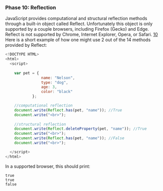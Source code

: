 ### Phase 10: Reflection

JavaScript provides computational and structural reflection methods through a
built-in object called Reflect. Unfortunately this object is only supported by a couple browsers, including Firefox (Gecko) and Edge. Reflect is not supported by Chrome, Internet Explorer, Opera, or Safari. [10] Here is a short example of how one might use 2 out of the 14 methods provided by Reflect:

```js
<!DOCTYPE HTML>
<html>
  <script>
    
    var pet = {
                name: "Nelson",
                type: "dog",
                age: 3,
                color: "black"
            };

    //computational reflection
    document.write(Reflect.has(pet, "name")); //True
    document.write("<br>");
    
    //structural reflection
    document.write(Reflect.deleteProperty(pet, "name")); //True
    document.write("<br>");
    document.write(Reflect.has(pet, "name")); //False
    document.write("<br>");

  </script>
</html>

```

In a supported browser, this should print:

    true
    true
    false


   [10]: https://developer.mozilla.org/en-US/docs/Web/JavaScript/Reference/Global_Objects/Reflect